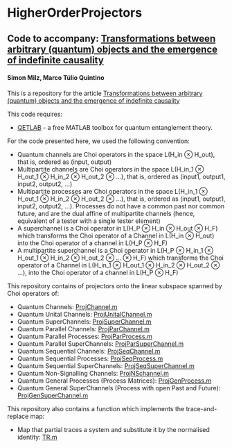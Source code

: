 # HigherOrderProjectors
## Code to accompany: [Transformations between arbitrary (quantum) objects and the emergence of indefinite causality](https://arxiv.org/abs/2305.01247)

#### Simon Milz, Marco Túlio Quintino

This is a repository for the article [Transformations between arbitrary (quantum) objects and the emergence of indefinite causality](https://arxiv.org/abs/2305.01247)

 This code requires:
- [QETLAB](http://www.qetlab.com/) - a free MATLAB toolbox for quantum entanglement theory.

For the code presented here, we used the following convention:
- Quantum channels are Choi operators in the space L(H_in ⊗ H_out), that is, ordered as (input, output)
- Multipartite channels are Choi operators in the space L(H_in_1 ⊗ H_out_1 ⊗ H_in_2 ⊗ H_out_2 ⊗ ...), that is, ordered as (input1, output1, input2, output2, ...)
- Multipartite processes are Choi operators in the space L(H_in_1 ⊗ H_out_1 ⊗ H_in_2 ⊗ H_out_2 ⊗ ...), that is, ordered as (input1, output1, input2, output2, ...). Processes do not have a common past nor common future, and are the dual affine of multipartite channels (hence, equivalent of a tester with a single tester element)
- A superchannel is a Choi operator in L(H_P ⊗ H_in ⊗ H_out ⊗ H_F) which transforms  the Choi operator of a Channel in L(H_in ⊗ H_out) into the Choi operator of a channel in L(H_P ⊗ H_F)
- A multipartite superchannel is a Choi operator in L(H_P ⊗ H_in_1 ⊗ H_out_1 ⊗ H_in_2 ⊗ H_out_2 ⊗ ... ⊗ H_F) which transforms  the Choi operator of a Channel in L(H_in_1 ⊗ H_out_1 ⊗ H_in_2 ⊗ H_out_2 ⊗ ...), into the Choi operator of a channel in L(H_P ⊗ H_F)

This repository contains of projectors onto the linear subspace spanned by Choi operators of:
- Quantum Channels: [ProjChannel.m](https://github.com/mtcq/HigherOrderProjectors/blob/main/ProjChannel.m)
- Quantum Unital Channels: [ProjUnitalChannel.m](https://github.com/mtcq/HigherOrderProjectors/blob/main/ProjUnitalChannel.m)
- Quantum SuperChannels: [ProjSuperChannel.m](https://github.com/mtcq/HigherOrderProjectors/blob/main/ProjSuperChannel.m)
- Quantum Parallel Channels: [ProjParChannel.m](https://github.com/mtcq/HigherOrderProjectors/blob/main/ProjParChannel.m)
- Quantum Parallel Processes: [ProjParProcess.m](https://github.com/mtcq/HigherOrderProjectors/blob/main/ProjParProcess.m)
- Quantum Parallel SuperChannels: [ProjParSuperChannel.m](https://github.com/mtcq/HigherOrderProjectors/blob/main/ProjParSuperChannel.m)
- Quantum Sequential Channels: [ProjSeqChannel.m](https://github.com/mtcq/HigherOrderProjectors/blob/main/ProjSeqChannel.m)
- Quantum Sequential Processes: [ProjSeqProcess.m](https://github.com/mtcq/HigherOrderProjectors/blob/main/ProjSeqProcess.m)
- Quantum Sequential SuperChannels: [ProjSeqSuperChannel.m](https://github.com/mtcq/HigherOrderProjectors/blob/main/ProjSeqSuperChannel.m)
- Quantum Non-Signalling Channels: [ProjNSchannel.m](https://github.com/mtcq/HigherOrderProjectors/blob/main/ProjChannel.m)
- Quantum General Processes (Process Matrices): [ProjGenProcess.m](https://github.com/mtcq/HigherOrderProjectors/blob/main/ProjChannel.m)
- Quantum General SuperChannels (Process with open Past and Future): [ProjGenSuperChannel.m](https://github.com/mtcq/HigherOrderProjectors/blob/main/ProjChannel.m)

This repository also contains a function which implements the trace-and-replace map:
- Map that partial traces a system and substitute it by the normalised identity: [TR.m](https://github.com/mtcq/HigherOrderProjectors/blob/main/TR.m)

